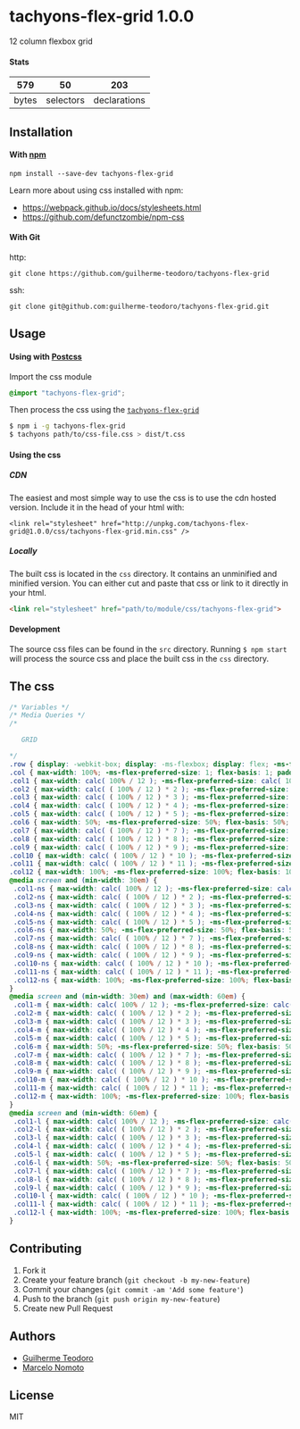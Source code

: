# tachyons-flex-grid 1.0.0

12 column flexbox grid

#### Stats

579 | 50 | 203
---|---|---
bytes | selectors | declarations

## Installation

#### With [npm](https://npmjs.com)

```
npm install --save-dev tachyons-flex-grid
```

Learn more about using css installed with npm:
* https://webpack.github.io/docs/stylesheets.html
* https://github.com/defunctzombie/npm-css

#### With Git

http:
```
git clone https://github.com/guilherme-teodoro/tachyons-flex-grid
```

ssh:
```
git clone git@github.com:guilherme-teodoro/tachyons-flex-grid.git
```

## Usage

#### Using with [Postcss](https://github.com/postcss/postcss)

Import the css module

```css
@import "tachyons-flex-grid";
```

Then process the css using the [`tachyons-flex-grid`](https://github.com/tachyons-css/tachyons-flex-grid)

```sh
$ npm i -g tachyons-flex-grid
$ tachyons path/to/css-file.css > dist/t.css
```

#### Using the css

##### CDN
The easiest and most simple way to use the css is to use the cdn hosted version. Include it in the head of your html with:

```
<link rel="stylesheet" href="http://unpkg.com/tachyons-flex-grid@1.0.0/css/tachyons-flex-grid.min.css" />
```

##### Locally
The built css is located in the `css` directory. It contains an unminified and minified version.
You can either cut and paste that css or link to it directly in your html.

```html
<link rel="stylesheet" href="path/to/module/css/tachyons-flex-grid">
```

#### Development

The source css files can be found in the `src` directory.
Running `$ npm start` will process the source css and place the built css in the `css` directory.

## The css

```css
/* Variables */
/* Media Queries */
/*

   GRID

*/
.row { display: -webkit-box; display: -ms-flexbox; display: flex; -ms-flex-wrap: wrap; flex-wrap: wrap; margin-left: -.5rem; margin-right: -.5rem; }
.col { max-width: 100%; -ms-flex-preferred-size: 1; flex-basis: 1; padding: 0 .5rem; }
.col1 { max-width: calc( 100% / 12 ); -ms-flex-preferred-size: calc( 100% / 12 ); flex-basis: calc( 100% / 12 ); padding: 0 .5rem; }
.col2 { max-width: calc( ( 100% / 12 ) * 2 ); -ms-flex-preferred-size: calc( ( 100% / 12 ) * 2 ); flex-basis: calc( ( 100% / 12 ) * 2 ); padding: 0 .5rem; }
.col3 { max-width: calc( ( 100% / 12 ) * 3 ); -ms-flex-preferred-size: calc( ( 100% / 12 ) * 3 ); flex-basis: calc( ( 100% / 12 ) * 3 ); padding: 0 .5rem; }
.col4 { max-width: calc( ( 100% / 12 ) * 4 ); -ms-flex-preferred-size: calc( ( 100% / 12 ) * 4 ); flex-basis: calc( ( 100% / 12 ) * 4 ); padding: 0 .5rem; }
.col5 { max-width: calc( ( 100% / 12 ) * 5 ); -ms-flex-preferred-size: calc( ( 100% / 12 ) * 5 ); flex-basis: calc( ( 100% / 12 ) * 5 ); padding: 0 .5rem; }
.col6 { max-width: 50%; -ms-flex-preferred-size: 50%; flex-basis: 50%; padding: 0 .5rem; }
.col7 { max-width: calc( ( 100% / 12 ) * 7 ); -ms-flex-preferred-size: calc( ( 100% / 12 ) * 7 ); flex-basis: calc( ( 100% / 12 ) * 7 ); padding: 0 .5rem; }
.col8 { max-width: calc( ( 100% / 12 ) * 8 ); -ms-flex-preferred-size: calc( ( 100% / 12 ) * 8 ); flex-basis: calc( ( 100% / 12 ) * 8 ); padding: 0 .5rem; }
.col9 { max-width: calc( ( 100% / 12 ) * 9 ); -ms-flex-preferred-size: calc( ( 100% / 12 ) * 9 ); flex-basis: calc( ( 100% / 12 ) * 9 ); padding: 0 .5rem; }
.col10 { max-width: calc( ( 100% / 12 ) * 10 ); -ms-flex-preferred-size: calc( ( 100% / 12 ) * 10 ); flex-basis: calc( ( 100% / 12 ) * 10 ); padding: 0 .5rem; }
.col11 { max-width: calc( ( 100% / 12 ) * 11 ); -ms-flex-preferred-size: calc( ( 100% / 12 ) * 11 ); flex-basis: calc( ( 100% / 12 ) * 11 ); padding: 0 .5rem; }
.col12 { max-width: 100%; -ms-flex-preferred-size: 100%; flex-basis: 100%; padding: 0 .5rem; }
@media screen and (min-width: 30em) {
 .col1-ns { max-width: calc( 100% / 12 ); -ms-flex-preferred-size: calc( 100% / 12 ); flex-basis: calc( 100% / 12 ); padding: 0 .5rem; }
 .col2-ns { max-width: calc( ( 100% / 12 ) * 2 ); -ms-flex-preferred-size: calc( ( 100% / 12 ) * 2 ); flex-basis: calc( ( 100% / 12 ) * 2 ); padding: 0 .5rem; }
 .col3-ns { max-width: calc( ( 100% / 12 ) * 3 ); -ms-flex-preferred-size: calc( ( 100% / 12 ) * 3 ); flex-basis: calc( ( 100% / 12 ) * 3 ); padding: 0 .5rem; }
 .col4-ns { max-width: calc( ( 100% / 12 ) * 4 ); -ms-flex-preferred-size: calc( ( 100% / 12 ) * 4 ); flex-basis: calc( ( 100% / 12 ) * 4 ); padding: 0 .5rem; }
 .col5-ns { max-width: calc( ( 100% / 12 ) * 5 ); -ms-flex-preferred-size: calc( ( 100% / 12 ) * 5 ); flex-basis: calc( ( 100% / 12 ) * 5 ); padding: 0 .5rem; }
 .col6-ns { max-width: 50%; -ms-flex-preferred-size: 50%; flex-basis: 50%; padding: 0 .5rem; }
 .col7-ns { max-width: calc( ( 100% / 12 ) * 7 ); -ms-flex-preferred-size: calc( ( 100% / 12 ) * 7 ); flex-basis: calc( ( 100% / 12 ) * 7 ); padding: 0 .5rem; }
 .col8-ns { max-width: calc( ( 100% / 12 ) * 8 ); -ms-flex-preferred-size: calc( ( 100% / 12 ) * 8 ); flex-basis: calc( ( 100% / 12 ) * 8 ); padding: 0 .5rem; }
 .col9-ns { max-width: calc( ( 100% / 12 ) * 9 ); -ms-flex-preferred-size: calc( ( 100% / 12 ) * 9 ); flex-basis: calc( ( 100% / 12 ) * 9 ); padding: 0 .5rem; }
 .col10-ns { max-width: calc( ( 100% / 12 ) * 10 ); -ms-flex-preferred-size: calc( ( 100% / 12 ) * 10 ); flex-basis: calc( ( 100% / 12 ) * 10 ); padding: 0 .5rem; }
 .col11-ns { max-width: calc( ( 100% / 12 ) * 11 ); -ms-flex-preferred-size: calc( ( 100% / 12 ) * 11 ); flex-basis: calc( ( 100% / 12 ) * 11 ); padding: 0 .5rem; }
 .col12-ns { max-width: 100%; -ms-flex-preferred-size: 100%; flex-basis: 100%; padding: 0 .5rem; }
}
@media screen and (min-width: 30em) and (max-width: 60em) {
 .col1-m { max-width: calc( 100% / 12 ); -ms-flex-preferred-size: calc( 100% / 12 ); flex-basis: calc( 100% / 12 ); padding: 0 .5rem; }
 .col2-m { max-width: calc( ( 100% / 12 ) * 2 ); -ms-flex-preferred-size: calc( ( 100% / 12 ) * 2 ); flex-basis: calc( ( 100% / 12 ) * 2 ); padding: 0 .5rem; }
 .col3-m { max-width: calc( ( 100% / 12 ) * 3 ); -ms-flex-preferred-size: calc( ( 100% / 12 ) * 3 ); flex-basis: calc( ( 100% / 12 ) * 3 ); padding: 0 .5rem; }
 .col4-m { max-width: calc( ( 100% / 12 ) * 4 ); -ms-flex-preferred-size: calc( ( 100% / 12 ) * 4 ); flex-basis: calc( ( 100% / 12 ) * 4 ); padding: 0 .5rem; }
 .col5-m { max-width: calc( ( 100% / 12 ) * 5 ); -ms-flex-preferred-size: calc( ( 100% / 12 ) * 5 ); flex-basis: calc( ( 100% / 12 ) * 5 ); padding: 0 .5rem; }
 .col6-m { max-width: 50%; -ms-flex-preferred-size: 50%; flex-basis: 50%; padding: 0 .5rem; }
 .col7-m { max-width: calc( ( 100% / 12 ) * 7 ); -ms-flex-preferred-size: calc( ( 100% / 12 ) * 7 ); flex-basis: calc( ( 100% / 12 ) * 7 ); padding: 0 .5rem; }
 .col8-m { max-width: calc( ( 100% / 12 ) * 8 ); -ms-flex-preferred-size: calc( ( 100% / 12 ) * 8 ); flex-basis: calc( ( 100% / 12 ) * 8 ); padding: 0 .5rem; }
 .col9-m { max-width: calc( ( 100% / 12 ) * 9 ); -ms-flex-preferred-size: calc( ( 100% / 12 ) * 9 ); flex-basis: calc( ( 100% / 12 ) * 9 ); padding: 0 .5rem; }
 .col10-m { max-width: calc( ( 100% / 12 ) * 10 ); -ms-flex-preferred-size: calc( ( 100% / 12 ) * 10 ); flex-basis: calc( ( 100% / 12 ) * 10 ); padding: 0 .5rem; }
 .col11-m { max-width: calc( ( 100% / 12 ) * 11 ); -ms-flex-preferred-size: calc( ( 100% / 12 ) * 11 ); flex-basis: calc( ( 100% / 12 ) * 11 ); padding: 0 .5rem; }
 .col12-m { max-width: 100%; -ms-flex-preferred-size: 100%; flex-basis: 100%; padding: 0 .5rem; }
}
@media screen and (min-width: 60em) {
 .col1-l { max-width: calc( 100% / 12 ); -ms-flex-preferred-size: calc( 100% / 12 ); flex-basis: calc( 100% / 12 ); padding: 0 .5rem; }
 .col2-l { max-width: calc( ( 100% / 12 ) * 2 ); -ms-flex-preferred-size: calc( ( 100% / 12 ) * 2 ); flex-basis: calc( ( 100% / 12 ) * 2 ); padding: 0 .5rem; }
 .col3-l { max-width: calc( ( 100% / 12 ) * 3 ); -ms-flex-preferred-size: calc( ( 100% / 12 ) * 3 ); flex-basis: calc( ( 100% / 12 ) * 3 ); padding: 0 .5rem; }
 .col4-l { max-width: calc( ( 100% / 12 ) * 4 ); -ms-flex-preferred-size: calc( ( 100% / 12 ) * 4 ); flex-basis: calc( ( 100% / 12 ) * 4 ); padding: 0 .5rem; }
 .col5-l { max-width: calc( ( 100% / 12 ) * 5 ); -ms-flex-preferred-size: calc( ( 100% / 12 ) * 5 ); flex-basis: calc( ( 100% / 12 ) * 5 ); padding: 0 .5rem; }
 .col6-l { max-width: 50%; -ms-flex-preferred-size: 50%; flex-basis: 50%; padding: 0 .5rem; }
 .col7-l { max-width: calc( ( 100% / 12 ) * 7 ); -ms-flex-preferred-size: calc( ( 100% / 12 ) * 7 ); flex-basis: calc( ( 100% / 12 ) * 7 ); padding: 0 .5rem; }
 .col8-l { max-width: calc( ( 100% / 12 ) * 8 ); -ms-flex-preferred-size: calc( ( 100% / 12 ) * 8 ); flex-basis: calc( ( 100% / 12 ) * 8 ); padding: 0 .5rem; }
 .col9-l { max-width: calc( ( 100% / 12 ) * 9 ); -ms-flex-preferred-size: calc( ( 100% / 12 ) * 9 ); flex-basis: calc( ( 100% / 12 ) * 9 ); padding: 0 .5rem; }
 .col10-l { max-width: calc( ( 100% / 12 ) * 10 ); -ms-flex-preferred-size: calc( ( 100% / 12 ) * 10 ); flex-basis: calc( ( 100% / 12 ) * 10 ); padding: 0 .5rem; }
 .col11-l { max-width: calc( ( 100% / 12 ) * 11 ); -ms-flex-preferred-size: calc( ( 100% / 12 ) * 11 ); flex-basis: calc( ( 100% / 12 ) * 11 ); padding: 0 .5rem; }
 .col12-l { max-width: 100%; -ms-flex-preferred-size: 100%; flex-basis: 100%; padding: 0 .5rem; }
}
```

## Contributing

1. Fork it
2. Create your feature branch (`git checkout -b my-new-feature`)
3. Commit your changes (`git commit -am 'Add some feature'`)
4. Push to the branch (`git push origin my-new-feature`)
5. Create new Pull Request

## Authors

* [Guilherme Teodoro](http://guilhermeteodoro.com)
* [Marcelo Nomoto](https://github.com/mynomoto)

## License

MIT
